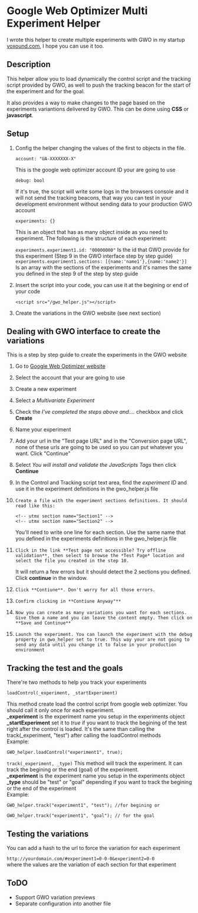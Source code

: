Google Web Optimizer Multi Experiment Helper
============================================
I wrote this helper to create multiple experiments with GWO in my startup [voxound.com](http://www.voxound.com "Voxound"), I hope you can use it too.

Description
-----------
This helper allow you to load dynamically the control script and the tracking script provided by GWO, as well to push the tracking beacon for the start of the experiment and for the goal.

It also provides a way to make changes to the page based on the experiments variantions delivered by GWO. This can be done using **CSS** or **javascript**.

Setup
-----
1.	Config the helper changing the values of the first to objects in the file.

	`account: "UA-XXXXXXX-X"`  
	
	This is the google web optimizer account ID your are going to use

	`debug: bool`

	If it's true, the script will write some logs in the browsers console and it will not send the tracking beacons, that way you can test in your development environment without sending data to your production GWO account

	`experiments: {}`

	This is an object that has as many object inside as you need to experiment. The following is the structure of each experiment:

	`experiments.experiment1.id: "00000000"` 
	Is the id that GWO provide for this experiment (Step 9 in the GWO interface step by step guide)
	`experiments.experiment1.sections: [{name:'name1'},{name:'name2'}]` 
	Is an array with the sections of the experiments and it's names the same you defined in the step 9 of the step by step guide

2. Insert the script into your code, you can use it at the begining or end of your code

	`<script src="/gwo_helper.js"></script>`

3. Create the variations in the GWO website (see next section)


Dealing with GWO interface to create the variations
---------------------------------------------------
This is a step by step guide to create the experiments in the GWO website

1. 	Go to [Google Web Optimizer website](http://www.google.com/websiteoptimizer "Google Web Optimizer") 
2. 	Select the account that your are going to use
3. 	Create a new experiment
4. 	Select a *Multivariate Experiment*
5. 	Check the *I've completed the steps above and....* checkbox and click **Create**
6. 	Name your experiment
7. 	Add your url in the "Test page URL" and in the "Conversion page URL", none of these urls are going to be used so you can put whatever you want. Click "Continue"
8.	Select *You will install and validate the JavaScripts Tags* then click **Continue**
9. 	In the Control and Tracking script text area, find the *experiment ID* and use it in the experiment definitions in the gwo_helper.js file
10. 	Create a file with the experiment sections definitions. It should read like this:
	
		<!-- utmx section name="Section1" -->
		<!-- utmx section name="Section2" -->

	You'll need to write one line for each section. Use the same name that you defined in the experiments definitions in the gwo_helper.js file

11. 	Click in the link **Test page not accessible? Try offline validation**, then select to browse the *Test Page* location and select the file you created in the step 10.
	It will return a few errors but it should detect the 2 sections you defined. Click **continue** in the window.
12. 	Click **Contiune**. Don't worry for all those errors.
13. 	Confirm clicking in **Contiune Anyway"**
14. 	Now you can create as many variations you want for each sections. Give them a name and you can leave the content empty. Then click on **Save and Continue**
15. 	Launch the experiment. You can launch the experiment with the debug property in gwo_helper set to true. This way your are not going to send any data until you change it to false in your production environment

Tracking the test and the goals
-------------------------------
There're two methods to help you track your experiments

	loadControl(_experiment, _startExperiment)
	
This method create load the control script from google web optimizer. You should call it only once for each experiment.  
**_experiment** is the experiment name you setup in the experiments object  
**_startExperiment** set it to *true* if you want to track the begining of the test right after the control is loaded. It's the same than calling the track(_experiment, "test") after calling the loadControl methods  
Example:  
	 
	GWO_helper.loadControl("experiment1", true);  

`track(_experiment, _type)`
This method will track the experiment. It can track the begining or the end (goal) of the experiment.  
**_experiment** is the experiment name you setup in the experiments object  
**_type** should be "test" or "goal" depending if you want to track the begining or the end of the experiment  
Example:
	
	GWO_helper.track("experiment1", "test"); //for begining or
	
	GWO_helper.track("experiment1", "goal"); // for the goal

Testing the variations
----------------------
You can add a hash to the url to force the variation for each experiment

`http://yourdomain.com/#experiment1=0-0-0&experiment2=0-0`  
where the values are the variation of each section for that experiment

ToDO
----
*	Support GWO variation previews
*	Separate configuration into another file


